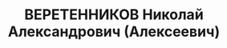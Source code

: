 ---
title: ВЕРЕТЕННИКОВ Николай Александрович (Алексеевич)
description: 'Род. в 1907, ст. Кавказкая, русский, обр.: среднее, б/п. Проживал: г.
  Туапсе. Диспетчер

  Приговор: ВК ВС СССР, 17.12.1937 – ВМН. Расстрелян 17.12.1937.

  Реабилитирован Верховным судом СССР 11.02.1958'
---